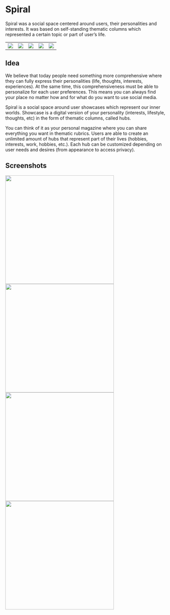 # Spiral

Spiral was a social space centered around users, their personalities and interests. It was based on self-standing thematic columns which represented a certain topic or part of user’s life.

<table>
  <tbody>
    <tr>
      <td>
        <image src="https://github.com/user-attachments/assets/b1a250f5-8fc9-4b2e-bfe4-af440461373a" />
      </td>
      <td>
        <image src="https://github.com/user-attachments/assets/45eb6a32-abe4-4adb-9f32-3c0bc74c263e" />
      </td>
      <td>
        <image src="https://github.com/user-attachments/assets/02963f23-75b2-4554-a2cb-de6ff2a64982" />
      </td>
      <td>
        <image src="https://github.com/user-attachments/assets/b1d9bfe6-9d94-44c6-8a6f-c1dd6f0a7450" />
      </td>
      <td>
        <image src="https://github.com/user-attachments/assets/4e809377-556c-491c-9079-4129dddfdd64" />
      </td>
    </tr>    
  </tbody>
</table>


## Idea
We believe that today people need something more comprehensive where they can fully express their personalities (life, thoughts, interests, experiences). At the same time, this comprehensiveness must be able to personalize for each user preferences. This means you can always find your place no matter how and for what do you want to use social media.

Spiral is a social space around user showcases which represent our inner worlds. Showcase is a digital version of your personality (interests, lifestyle, thoughts, etc) in the form of thematic columns, called hubs. 

You can think of it as your personal magazine where you can share everything you want in thematic rubrics.
Users are able to create an unlimited amount of hubs that represent part of their lives (hobbies, interests, work, hobbies, etc.). Each hub can be customized depending on user needs and desires (from appearance to access privacy).


## Screenshots

<p float="left">
  
  <img src="https://user-images.githubusercontent.com/13089900/162227587-47dd0e45-554d-457f-aa48-b8dd22afe427.png" height="340" /> 
  <img src="https://user-images.githubusercontent.com/13089900/162227757-29035b7b-cffe-43e3-b01c-88d1011ada63.png" height="340" /> 
  <img src="https://user-images.githubusercontent.com/13089900/162227807-8ca8051b-dfa3-4ec5-91d8-fdb3a23b0133.png" height="340" />
  <img src="https://user-images.githubusercontent.com/13089900/162230169-dc25f61a-131e-4046-ad3c-b6235d9f5ae4.gif" height="340" />
</p>

